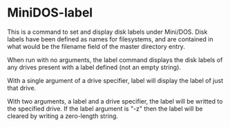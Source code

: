 # MiniDOS-label

This is a command to set and display disk labels under Mini/DOS. Disk labels have been defined as names for filesystems, and are contained in what would be the filename field of the master directory entry.

When run with no arguments, the label command displays the disk labels of any drives present with a label defined (not an empty string).

With a single argument of a drive specifier, label will display the label of just that drive.

With two arguments, a label and a drive specifier, the label will be writted to the specified drive. If the label argument is "-z" then the label will be cleared by writing a zero-length string.

